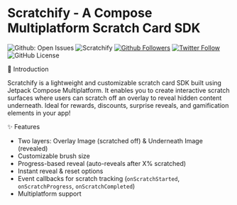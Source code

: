 # Scratchify - A Compose Multiplatform Scratch Card SDK

![Github: Open Issues](https://img.shields.io/github/issues-raw/gsrathoreniks/scratchify?color=7E8EFB&label=Scratchify%3A%20Open%20Issues)
![Scratchify](https://img.shields.io/maven-central/v/io.github.gsrathoreniks/scratchify?style=flat&label=Scratchify)
[![Github Followers](https://img.shields.io/github/followers/gsrathoreniks?label=Follow&style=social)](https://github.com/gsrathoreniks)
[![Twitter Follow](https://img.shields.io/twitter/follow/gsrathoreniks?label=Follow&style=social)](https://twitter.com/gsrathoreniks)
![GitHub License](https://img.shields.io/github/license/gsrathoreniks/scratchify)




🚀 Introduction

Scratchify is a lightweight and customizable scratch card SDK built using Jetpack Compose Multiplatform. It enables you to create interactive scratch surfaces where users can scratch off an overlay to reveal hidden content underneath. Ideal for rewards, discounts, surprise reveals, and gamification elements in your app!

✨ Features

- Two layers: Overlay Image (scratched off) & Underneath Image (revealed)
- Customizable brush size
- Progress-based reveal (auto-reveals after X% scratched)
- Instant reveal & reset options
- Event callbacks for scratch tracking (`onScratchStarted`, `onScratchProgress`, `onScratchCompleted`)
- Multiplatform support
